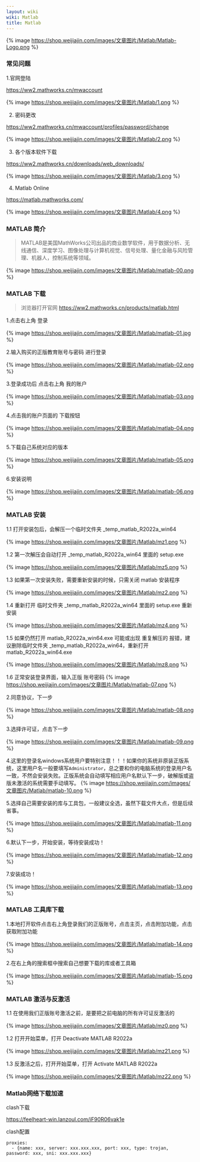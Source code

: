 ```yaml
---
layout: wiki
wiki: Matlab
title: Matlab
---
```


{% image https://shop.weijiajin.com/images/文章图片/Matlab/Matlab-Logo.png %}

### 常见问题

1.官网登陆

https://ww2.mathworks.cn/mwaccount

{% image https://shop.weijiajin.com/images/文章图片/Matlab/1.png %}

2. 密码更改

https://ww2.mathworks.cn/mwaccount/profiles/password/change

{% image https://shop.weijiajin.com/images/文章图片/Matlab/2.png %}

3.  各个版本软件下载

https://ww2.mathworks.cn/downloads/web_downloads/

{% image https://shop.weijiajin.com/images/文章图片/Matlab/3.png %}

 4. Matlab Online

https://matlab.mathworks.com/

{% image https://shop.weijiajin.com/images/文章图片/Matlab/4.png %}


### MATLAB 简介



> MATLAB是美国MathWorks公司出品的商业数学软件，用于数据分析、无线通信、深度学习、图像处理与计算机视觉、信号处理、量化金融与风险管理、机器人，控制系统等领域。

{% image https://shop.weijiajin.com/images/文章图片/Matlab/matlab-00.png %}

### MATLAB 下载

> 浏览器打开官网 https://ww2.mathworks.cn/products/matlab.html

1.点击右上角 登录

{% image https://shop.weijiajin.com/images/文章图片/Matlab/matlab-01.jpg %}

2.输入购买的正版教育账号与密码 进行登录

{% image https://shop.weijiajin.com/images/文章图片/Matlab/matlab-02.png %}

3.登录成功后 点击右上角 我的账户

{% image https://shop.weijiajin.com/images/文章图片/Matlab/matlab-03.png %}


4.点击我的账户页面的 下载按钮

{% image https://shop.weijiajin.com/images/文章图片/Matlab/matlab-04.png %}

5.下载自己系统对应的版本

{% image https://shop.weijiajin.com/images/文章图片/Matlab/matlab-05.png %}


6.安装说明

{% image https://shop.weijiajin.com/images/文章图片/Matlab/matlab-06.png %}

### MATLAB 安装




1.1 打开安装包后，会解压一个临时文件夹 _temp_matlab_R2022a_win64

{% image https://shop.weijiajin.com/images/文章图片/Matlab/mz1.png %}


1.2 第一次解压会自动打开 _temp_matlab_R2022a_win64 里面的 setup.exe

{% image https://shop.weijiajin.com/images/文章图片/Matlab/mz5.png %}

1.3 如果第一次安装失败，需要重新安装的时候，只需关闭 matlab 安装程序

{% image https://shop.weijiajin.com/images/文章图片/Matlab/mz2.png %}

1.4 重新打开 临时文件夹 _temp_matlab_R2022a_win64 里面的 setup.exe 重新安装

{% image https://shop.weijiajin.com/images/文章图片/Matlab/mz4.png %}

1.5 如果仍然打开 matlab_R2022a_win64.exe 可能或出现 重复解压的 报错，建议删除临时文件夹 _temp_matlab_R2022a_win64，重新打开matlab_R2022a_win64.exe

{% image https://shop.weijiajin.com/images/文章图片/Matlab/mz8.png %}


1.6 正常安装登录界面，输入正版 账号密码
{% image https://shop.weijiajin.com/images/文章图片/Matlab/matlab-07.png %}

2.同意协议，下一步

{% image https://shop.weijiajin.com/images/文章图片/Matlab/matlab-08.png %}

3.选择许可证，点击下一步

{% image https://shop.weijiajin.com/images/文章图片/Matlab/matlab-09.png %}

4.这里的登录名windows系统用户要特别注意！！！如果你的系统非原装正版系统，这里用户名一般要填写`Administrator`，总之要和你的电脑系统的登录用户名一致，不然会安装失败。正版系统会自动填写相应用户名默认下一步，破解版或盗版未激活的系统需要手动填写。
{% image https://shop.weijiajin.com/images/文章图片/Matlab/matlab-10.png %}

5.选择自己需要安装的库与工具包，一般建议全选，虽然下载文件大点，但是后续省事。

{% image https://shop.weijiajin.com/images/文章图片/Matlab/matlab-11.png %}

6.默认下一步，开始安装，等待安装成功！

{% image https://shop.weijiajin.com/images/文章图片/Matlab/matlab-12.png %}

7.安装成功！

{% image https://shop.weijiajin.com/images/文章图片/Matlab/matlab-13.png %}


### MATLAB 工具库下载

1.本地打开软件点击右上角登录我们的正版账号，点击主页，点击附加功能，点击获取附加功能

{% image https://shop.weijiajin.com/images/文章图片/Matlab/matlab-14.png %}

2.在右上角的搜索框中搜索自己想要下载的库或者工具箱

{% image https://shop.weijiajin.com/images/文章图片/Matlab/matlab-15.png %}


### MATLAB 激活与反激活

1.1 在使用我们正版账号激活之前，是要把之前电脑的所有许可证反激活的

{% image https://shop.weijiajin.com/images/文章图片/Matlab/mz0.png %}

1.2 打开开始菜单，打开  Deactivate MATLAB R2022a

{% image https://shop.weijiajin.com/images/文章图片/Matlab/mz21.png %}

1.3 反激活之后，打开开始菜单，打开 Activate MATLAB R2022a

{% image https://shop.weijiajin.com/images/文章图片/Matlab/mz22.png %}


### Matlab网络下载加速

clash下载

https://feelheart-win.lanzoul.com/iF90R06vak1e

clash配置
```
proxies:
  - {name: xxx, server: xxx.xxx.xxx, port: xxx, type: trojan, password: xxx, sni: xxx.xxx.xxx}
```